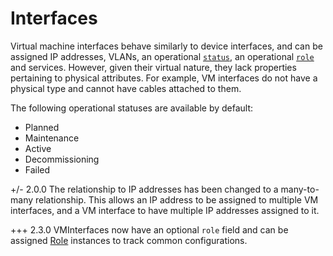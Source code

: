 # Interfaces

Virtual machine interfaces behave similarly to device interfaces, and can be assigned IP addresses, VLANs, an operational [`status`](../../platform-functionality/status.md), an operational [`role`](../../platform-functionality/role.md) and services. However, given their virtual nature, they lack properties pertaining to physical attributes. For example, VM interfaces do not have a physical type and cannot have cables attached to them.

The following operational statuses are available by default:

* Planned
* Maintenance
* Active
* Decommissioning
* Failed

+/- 2.0.0
    The relationship to IP addresses has been changed to a many-to-many relationship. This allows an IP address to be assigned to multiple VM interfaces, and a VM interface to have multiple IP addresses assigned to it.

+++ 2.3.0
    VMInterfaces now have an optional `role` field and can be assigned [Role](../../platform-functionality/role.md) instances to track common configurations.
